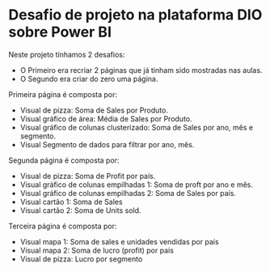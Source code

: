 # Desafio de projeto na plataforma DIO sobre Power BI 

Neste projeto tínhamos 2 desafios:
- O Primeiro era recriar 2 páginas que já tinham sido mostradas nas aulas.
- O Segundo era criar do zero uma página.

Primeira página é composta por: 
- Visual de pizza: Soma de Sales por Produto.
- Visual gráfico de área: Média de Sales por Produto.
- Visual gráfico de colunas clusterizado: Soma de Sales por ano, mês e segmento.
- Visual Segmento de dados para filtrar por ano, mês.

Segunda página é composta por: 
- Visual de pizza: Soma de Profit por país.
- Visual gráfico de colunas empilhadas 1: Soma de proft por ano e mês.
- Visual gráfico de colunas empilhadas 2: Soma de Sales por país.
- Visual cartão 1: Soma de Sales
- Visual cartão 2: Soma de Units sold.
  
Terceira página é composta por: 
- Visual mapa 1: Soma de sales e unidades vendidas por país 
- Visual mapa 2: Soma de lucro (profit) por país 
- Visual de pizza: Lucro por segmento
